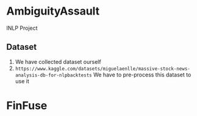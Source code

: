 # AmbiguityAssault
INLP Project
## Dataset
1. We have collected dataset ourself
2. ```https://www.kaggle.com/datasets/miguelaenlle/massive-stock-news-analysis-db-for-nlpbacktests``` We have to pre-process this dataset to use it
# FinFuse
